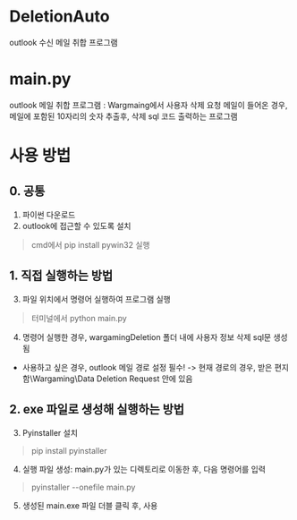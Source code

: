 # DeletionAuto
outlook 수신 메일 취합 프로그램

# main.py
outlook 메일 취합 프로그램
: Wargmaing에서 사용자 삭제 요청 메일이 들어온 경우, 메일에 포함된 10자리의 숫자 추출후, 삭제 sql 코드 출력하는 프로그램

# 사용 방법
## 0. 공통
1) 파이썬 다운로드
2) outlook에 접근할 수 있도록 설치
  > cmd에서 pip install pywin32 실행

## 1. 직접 실행하는 방법
3) 파일 위치에서 명령어 실행하여 프로그램 실행
  > 터미널에서 python main.py
4) 명령어 실행한 경우, wargamingDeletion 폴더 내에 사용자 정보 삭제 sql문 생성됨
- 사용하고 싶은 경우, outlook 메일 경로 설정 필수!
  -> 현재 경로의 경우, 받은 편지함\Wargaming\Data Deletion Request 안에 있음

## 2. exe 파일로 생성해 실행하는 방법
3) Pyinstaller 설치
> pip install pyinstaller
4) 실행 파일 생성: main.py가 있는 디렉토리로 이동한 후, 다음 명령어를 입력
> pyinstaller --onefile main.py
5) 생성된 main.exe 파일 더블 클릭 후, 사용
